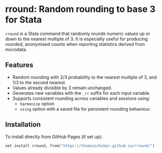 # rround: Random rounding to base 3 for Stata

`rround` is a Stata command that randomly rounds numeric values up or down to the nearest multiple of 3. It is especially useful for producing rounded, anonymised counts when reporting statistics derived from microdata.

## Features

- Random rounding with 2/3 probability to the nearest multiple of 3, and 1/3 to the second nearest.
- Values already divisible by 3 remain unchanged.
- Generates new variables with the `_rr` suffix for each input variable.
- Supports consistent rounding across variables and sessions using:
  - `harmonize` option 
  - `using` option with a saved file for persistent rounding behaviour.

## Installation

To install directly from GitHub Pages (if set up):

```stata
net install rround, from("https://thomasschober.github.io/rround/")
